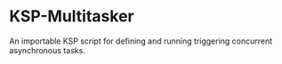# KSP-Multitasker
An importable KSP script for defining and running triggering concurrent asynchronous tasks. 
